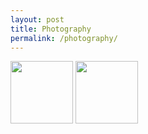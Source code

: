```yaml
---
layout: post
title: Photography
permalink: /photography/
---
```


<img src="{{site.baseurl}}/images/photography/8520229B-DD2F-48EF-8004-8C8916EB1C55.JPG" width="100"/> <img src="{{site.baseurl}}/images/photography/IMG_4333.HEIC" width="100"/>
